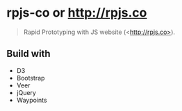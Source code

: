 # rpjs-co or <http://rpjs.co>


> Rapid Prototyping with JS website (&lt;http://rpjs.co>).

## Build with 

* D3
* Bootstrap
* Veer
* jQuery
* Waypoints
